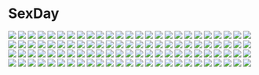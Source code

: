 # SexDay
![](https://konachan.com/jpeg/c931096570ee910bbf262614bfb6cad9/Konachan.com%20-%20209207%20bubbles%20hatsune_miku%20kyod%2B%20long_hair%20melt_%28vocaloid%29%20ribbons%20twintails%20underwater%20vocaloid%20water%20watermark%20wink.jpg)
![](https://konachan.com/image/2c6f0220d0c5d2e5982f5ec0e1e38002/Konachan.com%20-%20297812%20aqua_eyes%20aqua_hair%20breasts%20fingering%20hatsune_miku%20long_hair%20nipples%20nude%20thighhighs%20tshangen131%20twintails%20vocaloid%20wet.jpg)
![](https://konachan.com/jpeg/92d0f4fa8c9dcc4efe0fbc49c83e8642/Konachan.com%20-%20188232%20akabeisoft3%20akizora_momiji%20bed%20blush%20flat_chest%20furukawa_ren%20game_cg%20loli%20long_hair%20nipples%20panties%20red_eyes%20topless%20underwear%20white_hair.jpg)
![](https://konachan.com/image/098329f83cc5e02492e343389a1d5852/Konachan.com%20-%20301185%20akatsuki_%28kancolle%29%20anthropomorphism%20black_hair%20blush%20close%20crying%20kantai_collection%20long_hair%20school_uniform%20taisho_%28gumiyuki%29%20tears.jpg)
![](https://konachan.com/image/790f391dd528cea7cd2174a97e5d472d/Konachan.com%20-%2068601%20all_male%20cowboy_bebop%20male%20polychromatic%20spike_spiegel.jpg)
![](https://konachan.com/image/387bd62bf89f85a24e93b89616caf026/Konachan.com%20-%20208779%20bikini%20blonde_hair%20blue_eyes%20breasts%20cleavage%20erect_nipples%20goggles%20navel%20pekoneko%20ribbons%20spear%20swimsuit%20twintails%20weapon%20white%20wristwear.jpg)
![](https://konachan.com/image/2f3ce2884b30ef09d38fafd77a2b9143/Konachan.com%20-%20181390%20breasts%20cum%20dark_skin%20long_hair%20mahito%20nipples%20original%20pointed_ears%20thighhighs%20white_hair%20yellow_eyes.jpg)
![](https://konachan.com/image/2dee49d860742756e02b666591068b3d/Konachan.com%20-%2042342%20maribel_han%20touhou%20usami_renko.jpg)
![](https://konachan.com/image/9d79760be2832df220ca0087bc1f8b60/Konachan.com%20-%2045549%20chibi%20dress%20horns%20ibuki_suika%20orange_eyes%20orange_hair%20parody%20ribbons%20touhou%20white.jpg)
![](https://konachan.com/image/57c663c084b9a0cba99366a147182a52/Konachan.com%20-%2017224%20fullmetal_alchemist%20lust.jpg)
![](https://konachan.com/image/4741f44765f44b48f76227a918a25d51/Konachan.com%20-%2063710%202girls%20blonde_hair%20blue_eyes%20blush%20favorite%20game_cg%20hisakaki_komomo%20hisakaki_kosame%20open_shirt%20school_uniform%20shida_kazuhiro%20twins.jpg)
![](https://konachan.com/image/c88ba73849bad9b11c1b21ff0b9755e2/Konachan.com%20-%2014194%20forget_me_not.jpg)
![](https://konachan.com/image/20f6f3c95b352003bf02002fd658fc35/Konachan.com%20-%2048705%20all_male%20anthropomorphism%20axis_powers_hetalia%20latvia_%28hetalia%29%20male%20sealand_%28hetalia%29%20uniform%20wink.jpg)
![](https://konachan.com/jpeg/bcd673e79e5bfbd9b1ec5ecabf238eca/Konachan.com%20-%20144115%20ass%20bodysuit%20breasts%20dark_skin%20elbow_gloves%20game_cg%20gloves%20gray_hair%20long_hair%20nipples%20pointed_ears%20ponytail%20q-gaku%20red_eyes%20waffle%20wet%20zebia.jpg)
![](https://konachan.com/jpeg/a764815d9a29ae5a2bff9601a62419cc/Konachan.com%20-%20256153%20arisu_seiko%20black_hair%20blue_eyes%20breasts%20censored%20game_cg%20long_hair%20navel%20nipples%20nude%20tenmaso%20usotsuki_ouji_to_nayameru_ohime-sama.jpg)
![](https://konachan.com/jpeg/9a283b7299c8f91bc05678b4eed4b807/Konachan.com%20-%20111747%20hatsune_miku%20satou_%28una-vittima%29%20thighhighs%20twintails%20vocaloid%20zettai_ryouiki.jpg)
![](https://konachan.com/jpeg/c70763d18191cbca6aedc4d82a9c1df8/Konachan.com%20-%2078564%20blonde_hair%20flandre_scarlet%20isa%20red_eyes%20short_hair%20skirt%20touhou%20vampire%20wings.jpg)
![](https://konachan.com/jpeg/41350b206523310de6648e8058038d58/Konachan.com%20-%2098293%20domco%20headphones%20kagamine_len%20kagamine_rin%20len_append%20male%20rin_append%20vocaloid.jpg)
![](https://konachan.com/image/7e643b540851f447999b1a4d44561eee/Konachan.com%20-%20157717%202girls%20gloves%20hakurei_reimu%20katana%20kochiya_sanae%20sword%20tan_%28carbon%29%20touhou%20weapon.jpg)
![](https://konachan.com/image/2189f0cd0234c39b16519aa5f16234f8/Konachan.com%20-%20249069%20anthropomorphism%20azur_lane%20blue_hair%20blush%20fan%20helena_%28azur_lane%29%20japanese_clothes%20long_hair%20mask%20purple_eyes%20spirtie%20torii%20tree.jpg)
![](https://konachan.com/image/72248142c8149dcc94b7ac8f5b02ef0c/Konachan.com%20-%20144408%20bikini_top%20black_hair%20black_rock_shooter%20breasts%20cleavage%20gloves%20horns%20huke%20irino_saya%20jpeg_artifacts%20long_hair%20red_eyes%20watermark.jpg)
![](https://konachan.com/image/48f6c20b5dfdce5cc158f549e733fe88/Konachan.com%20-%20165641%20grass%20hono_mochizuki%20landscape%20nobody%20original%20scenic%20silhouette%20sky%20sunset%20tree.jpg)
![](https://konachan.com/image/f8554f37c4e9a57b39932f514a11d40e/Konachan.com%20-%20140708%20animal_ears%20cropped%20faris_nyannyan%20headdress%20huke%20long_hair%20maid%20pink_eyes%20pink_hair%20steins%3Bgate%20twintails.jpg)
![](https://konachan.com/image/a4513e451733360e213520751f9c4f79/Konachan.com%20-%20295141%20anus%20autumn%20blonde_hair%20bodysuit%20bondage%20breasts%20haneru%20leaves%20nipples%20petals%20pussy%20pussy_juice%20rope%20short_hair%20signed%20uncensored%20yellow_eyes.jpg)
![](https://konachan.com/image/4a66daae9cad12552f428d47d6a0ba62/Konachan.com%20-%20239058%20animal%20animal_ears%20bird%20foxgirl%20japanese_clothes%20kimono%20long_hair%20original%20purple_hair%20rizihike%20signed%20tail%20yellow_eyes.jpg)
![](https://konachan.com/image/ff6b9ce8c573ea8a66444cdab5657a7e/Konachan.com%20-%2023230%20bottle_fairy%20chiriri%20hororo%20kururu%20oboro%20pointed_ears%20sarara%20tokumi_yuiko.jpg)
![](https://konachan.com/jpeg/4e046ab52d2268d66d10bd581dfdafd6/Konachan.com%20-%20196566%20anthropomorphism%20aqua_eyes%20bikini%20clouds%20gray_hair%20hirose_madoka%20kantai_collection%20ro-500_%28kancolle%29%20swimsuit%20tan_lines%20wink.jpg)
![](https://konachan.com/image/bce2b66bc25f7929e679863521b1dc37/Konachan.com%20-%20235557%20boots%20brown_eyes%20brown_hair%20gloves%20gradient%20gun%20imizu_%28nitro_unknown%29%20mask%20military%20original%20thighhighs%20weapon.jpg)
![](https://konachan.com/jpeg/80382acbdf09ad9aea20521a93a386d7/Konachan.com%20-%20254799%20armor%20fate_grand_order%20fate_%28series%29%20gloves%20headdress%20kousaki_rui%20long_hair%20sword%20thighhighs%20third-party_edit%20weapon%20white_hair%20yellow_eyes.jpg)
![](https://konachan.com/image/20f812ef47512d47fd0ab1c977abc509/Konachan.com%20-%20179529%20armor%20blood%20brown_hair%20gamagouri_ira%20kill_la_kill%20mankanshoku_mako%20school_uniform%20short_hair%20yellow_eyes%20yoidorerodeo.jpg)
![](https://konachan.com/jpeg/95ecbd768398a4b8ec79d784e2a5f5b5/Konachan.com%20-%20285825%20animal_ears%20apron%20blush%20fang%20foxgirl%20japanese_clothes%20loli%20miko%20omuretsu%20orange_eyes%20orange_hair%20senko%20short_hair%20signed%20tail%20waifu2x.jpg)
![](https://konachan.com/image/33ff078427752c9adf5ded9572064e77/Konachan.com%20-%2081160%20amami_haruka%20bike_shorts%20futami_ami%20garter_belt%20hagiwara_yukiho%20idolmaster%20no_bra%20shorts%20thighhighs.jpg)
![](https://konachan.com/image/0905ed34a2cd328c666fa776b2920a1b/Konachan.com%20-%20147985%20barefoot%20blush%20breasts%20chuunibyou_demo_koi_ga_shitai%21%20cleavage%20erect_nipples%20gray_hair%20kimuti-g%20magic%20pink_eyes%20short_hair%20swimsuit%20tsuyuri_kumin%20wet.jpg)
![](https://konachan.com/image/d88dfa29903fd044bb3d691804445423/Konachan.com%20-%20127431%20e.k.%20tagme.jpg)
![](https://konachan.com/image/744c0abc80d3e27608ebbd3b0df75ce9/Konachan.com%20-%2037281%20beach%20bikini%20black_hair%20blue_eyes%20clouds%20flat_chest%20glasses%20goggles%20hat%20loli%20long_hair%20megami%20nogami_aoi%20red_hair%20scan%20shirt%20skirt%20sky%20swimsuit%20water.jpg)
![](https://konachan.com/image/6ac4d8404b2e9e5183cd500d99432d9a/Konachan.com%20-%2038665%20ball%20baseball%20bra%20breasts%20cleavage%20glasses%20mario_kaneda%20open_shirt%20sport%20underwear%20wild_pitch.jpg)
![](https://konachan.com/jpeg/a2f595d1c19ceefff61b99c78253bfe9/Konachan.com%20-%20195047%20game_cg%20kuonji_aoi%20loli%20mote_sugite_shuraba_na_ore%20praline%20sayori.jpg)
![](https://konachan.com/jpeg/16410036f07696435416e0a5f8789c5f/Konachan.com%20-%20297126%20brown_hair%20close%20cross%20headband%20long_hair%20necklace%20original%20purple_eyes%20tsukigami_runa.jpg)
![](https://konachan.com/jpeg/acdcc7c9ae7dc7d6f91d0d28687179eb/Konachan.com%20-%2067200%20blonde_hair%20boots%20bow%20cyan%20dress%20hat%20kirisame_marisa%20long_hair%20magic%20ribbons%20simosi%20socks%20touhou%20witch%20yellow_eyes.jpg)
![](https://konachan.com/image/7377b2ccb467c3dfe6c1f7c410208eff/Konachan.com%20-%20183368%20ball%20bandage%20barefoot%20beach%20black_hair%20blush%20brown_hair%20clouds%20dark_skin%20gloves%20group%20headband%20long_hair%20ponytail%20sarashi%20sky%20swimsuit%20underwear%20water.jpg)
![](https://konachan.com/jpeg/9d6594754cd4e1a956a6916537c2dbc6/Konachan.com%20-%20244894%20aqua_eyes%20ass%20bikini%20blush%20cameltoe%20eromanga-sensei%20gray_hair%20izumi_sagiri%20loli%20long_hair%20netwavers%20swimsuit.jpg)
![](https://konachan.com/jpeg/c06c25784655aefc41c9fe2afd4c1d7d/Konachan.com%20-%20297606%20ass%20blush%20cameltoe%20erect_nipples%20fang%20idolmaster%20nokoppa%20panties%20pink_hair%20red_eyes%20short_hair%20spread_legs%20striped_panties%20underwear%20yumemi_riamu.jpg)
![](https://konachan.com/image/5ebfe0345e01ec8b0c32d9458a3e0c9b/Konachan.com%20-%20100360%20blonde_hair%20blue_eyes%20blush%20glasses%20kagamine_len%20kagamine_rin%20male%20ponytail%20school_uniform%20short_hair%20skirt%20tagme_%28artist%29%20vocaloid.jpg)
![](https://konachan.com/jpeg/850e04298645255b90ec743900b3eac5/Konachan.com%20-%20288984%20anthropomorphism%20breasts%20harusame_%28kancolle%29%20kantai_collection%20nagami_yuu%20navel%20nipples%20nude%20pussy%20scan%20third-party_edit%20uncensored.jpg)
![](https://konachan.com/image/db3bd2cdd34c358db180848fd1495bfd/Konachan.com%20-%2044745%20breasts%20cleavage%20garter%20louise_fran%C3%A7oise_le_blanc_de_la_valli%C3%A8re%20maid%20panties%20underwear%20zero_no_tsukaima.jpg)
![](https://konachan.com/image/19a24f0a398a1a26a202aff4468a8cba/Konachan.com%20-%2042774%20blonde_hair%20chaos%3Bhead%20game_cg%20glasses%20kneehighs%20kusonoki_yua%20long_hair%20nitroplus%20sasaki_mutsumi%20school_uniform%20skirt.jpg)
![](https://konachan.com/image/07aa91d23b09dca6927f03976a5473ff/Konachan.com%20-%2033548%20nishimata_aoi%20tagme.jpg)
![](https://konachan.com/jpeg/33d1b672fc524a0c356d69d05b95e765/Konachan.com%20-%20267158%20building%20city%20dualscreen%20kagumanikusu%20nobody%20original%20scenic%20train.jpg)
![](https://konachan.com/jpeg/7625668741282f82f43f410138ca859c/Konachan.com%20-%20167749%202girls%20anus%20ass%20blue_eyes%20blush%20bow%20breasts%20brown_eyes%20brown_hair%20cum%20futanari%20headdress%20long_hair%20nipples%20nude%20penis%20pussy%20touhou%20uncensored.jpg)
![](https://konachan.com/image/d942abbc7d068a31cf5fc9c7e128fd3c/Konachan.com%20-%20127989%20animal_ears%20black_hair%20blonde_hair%20breasts%20catgirl%20chinese_dress%20cleavage%20cropped%20food%20foxgirl%20maid%20rouna%20shaomei_rin%20tail%20taiyaki%20taka_tony.jpg)
![](https://konachan.com/jpeg/fdd8124b801d96e96d30de5e0196161e/Konachan.com%20-%20231800%20anal%20anus%20ass%20breasts%20brown_hair%20censored%20elbow_gloves%20game_cg%20gloves%20green_eyes%20long_hair%20navel%20nipples%20pussy%20silkys_plus%20spread_legs%20twintails.jpg)
![](https://konachan.com/jpeg/f33c546fe313c16dfbd85552a3ba2d39/Konachan.com%20-%20208726%20black_hair%20breasts%20censored%20game_cg%20long_hair%20mizuki_kotora%20nipples%20nude%20pool%20pussy%20red_eyes%20water%20wet%20yurigaoka_nanami.jpg)
![](https://konachan.com/jpeg/ac0348c43852f16ade0f9edb38348d08/Konachan.com%20-%20177446%20blue_hair%20breast_grab%20breasts%20censored%20game_cg%20hojo_tori%20long_hair%20nipples%20nopan%20open_shirt%20penis%20piriri%21%20purple_eyes%20pussy%20sex%20thighhighs.jpg)
![](https://konachan.com/image/137d9a01fc22c63e7514a93f1b88e620/Konachan.com%20-%209383%20alice_alicetel_fernek%20wiz_anniversary.jpg)
![](https://konachan.com/image/e6a62af7a41e46a30b134c5ee6c02433/Konachan.com%20-%20165036%20megurine_luka%20osamu_%28jagabata%29%20pink_hair%20vocaloid.jpg)
![](https://konachan.com/image/2af1ba95286d83f5a11f04deb2a7ea92/Konachan.com%20-%205878%20maison_ikkoku%20takahashi_rumiko.jpg)
![](https://konachan.com/image/ecb49228a5520d1debd2be99c593f8ca/Konachan.com%20-%2015241%20all_male%20fujiwara_no_sai%20hikaru_no_go%20male%20shindou_hikaru%20tagme_%28character%29%20touya_akira.jpg)
![](https://konachan.com/image/d04f70a4703a6e69cf5f462a4e304f06/Konachan.com%20-%20286479%20aqua_eyes%20boots%20cape%20fate_%28series%29%20gloves%20gray_%28lord_el-melloi_ii%29%20gray_hair%20homo_%281450677731%29%20hoodie%20scythe%20skirt%20thighhighs%20weapon.jpg)
![](https://konachan.com/jpeg/42193b5f6d63771835fe9c4814300763/Konachan.com%20-%20198205%20blue_eyes%20blush%20breast_hold%20breasts%20censored%20fingering%20game_cg%20garter%20headdress%20long_hair%20maid%20nipples%20omega_star%20panties%20thighhighs%20underwear.jpg)
![](https://konachan.com/image/ab4e26f30b306c5341d2a024249c4485/Konachan.com%20-%2040197%20all_male%20gokudera_hayato%20hibari_kyouya%20lambo%20leon%20male%20polychromatic%20reborn%20rokudou_mukuro%20sasagawa_ryohei%20sawada_tsunayoshi%20yamamoto_takeshi.jpg)
![](https://konachan.com/jpeg/a55916a474ff8c071ebb20e76ebef815/Konachan.com%20-%2093832%20hatsune_miku%20thighhighs%20vocaloid.jpg)
![](https://konachan.com/image/600499c1399c8762b49bcaad32f5e4a2/Konachan.com%20-%2047908%20horo%20jpeg_artifacts%20long_hair%20ookami_to_koushinryou%20orange_hair%20red_eyes%20white%20wolfgirl.jpg)
![](https://konachan.com/jpeg/1a0a693e0572116296cd0219d58fd9dc/Konachan.com%20-%20104377%20aircraft%20blue_hair%20clouds%20fan%20feathers%20hat%20kneehighs%20red_eyes%20ryosios%20shameimaru_aya%20short_hair%20sky%20touhou%20wings.jpg)
![](https://konachan.com/image/cb4a141bd0aa9cfb5fa4baf3a4fc25e7/Konachan.com%20-%2019557%20love_hina.jpg)
![](https://konachan.com/jpeg/3bdcaddef1096c6d8785a3d8e09f9fa7/Konachan.com%20-%20220751%20game_cg%20green_eyes%20hug%20madosoft%20miyase_mihiro%20pink_hair%20ribbons%20utsunomiya_tsumire%20wagamama_high_spec.jpg)
![](https://konachan.com/image/087290a8a48b82b9f3416661ae87d058/Konachan.com%20-%2073334%20gumi%20miki_%28vocaloid%29%20vocaloid.jpg)
![](https://konachan.com/jpeg/ed05b7ee8e4378fc7545d48fd23b8d58/Konachan.com%20-%20275380%20bikini_top%20erect_nipples%20kasumigaoka_utaha%20long_hair%20panties%20panty_pull%20red_eyes%20see_through%20tagme_%28artist%29%20third-party_edit%20underwear%20white.jpg)
![](https://konachan.com/image/9b9aaa76cc284883eb34e984f0261e21/Konachan.com%20-%2095333%20gumi%20vocaloid.jpg)
![](https://konachan.com/image/047f5fd8e9d5433ef871534219778648/Konachan.com%20-%20210961%20ass%20blush%20breasts%20fukuyama_naoto%20jpeg_artifacts%20mahouka_koukou_no_rettousei%20mitsui_honoka%20nipples%20nude%20saegusa_mayumi%20shiba_miyuki.jpg)
![](https://konachan.com/jpeg/8885b6113100c4e06394e4e001f0844c/Konachan.com%20-%20288322%20aqua_hair%20clouds%20hatsune_miku%20hotechige%20long_hair%20panties%20skirt%20sky%20striped_panties%20thighhighs%20tie%20twintails%20underwear%20vocaloid.jpg)
![](https://konachan.com/image/41deb499a62d0a31b951df43c3af3f73/Konachan.com%20-%20137442%20amagami%20cropped%20tanamachi_kaoru.jpg)
![](https://konachan.com/jpeg/3d992632bc01e93996f3a8c9c613a904/Konachan.com%20-%20298835%20atha%20chinese_clothes%20chinese_dress%20fate_grand_order%20fate_%28series%29%20instrument%20long_hair%20nopan%20yang_guifei_%28fate_grand_order%29.jpg)
![](https://konachan.com/image/62fd5415018855cd24d1ca175e75a910/Konachan.com%20-%2037664%20blue_eyes%20bow%20green_hair%20hakurei_reimu%20japanese_clothes%20long_hair%20miko%20shino_%28eefy%29%20touhou.jpg)
![](https://konachan.com/jpeg/2f513bfd3235a7425a13fc9a2da585b3/Konachan.com%20-%20212267%20black_hair%20breasts%20caramel_box%20censored%20corset%20game_cg%20goggles%20gray_eyes%20long_hair%20nipples%20norita%20pussy%20sakuma_shuri.jpg)
![](https://konachan.com/jpeg/f3397ba0a25254a8279d8151c22e4c69/Konachan.com%20-%20183818%20balala_the_fairies%20bunny%20dress%20flowers%20headband%20headphones%20petals%20prophet_heart%20red_hair%20rose%20short_hair%20thighhighs%20wristwear.jpg)
![](https://konachan.com/jpeg/0713486cd8a994db84e4aac08a427a2d/Konachan.com%20-%20126840%20beach%20bikini%20dengeki_moeoh%20misaki_kurehito%20original%20sunset%20swimsuit.jpg)
![](https://konachan.com/image/ad4d36c631af166d3dce16b60435a469/Konachan.com%20-%20260186%20bell%20bow%20breasts%20cleavage%20crossover%20drink%20foxgirl%20gloves%20gray_hair%20group%20gun%20hat%20kizuna_ai%20long_hair%20navel%20ponytail%20skirt%20tail%20twintails%20weapon%20wink.jpg)
![](https://konachan.com/image/20bbf60c274f7e6c506a0cf1096e51ac/Konachan.com%20-%2094639%20benhuber%20boots%20fate_%28series%29%20fate_stay_night%20gun%20hat%20mahou_shoujo_madoka_magica%20parody%20silhouette%20tomoe_mami%20weapon.jpg)
![](https://konachan.com/image/8ff1e59080358b0a854c1600e473278b/Konachan.com%20-%2045394%20black_hair%20blue_eyes%20g_yuusuke%20japanese_clothes%20moon%20panties%20underwear%20water%20yukata.jpg)
![](https://konachan.com/image/6c4967b151f970716c529c7e2bb37a32/Konachan.com%20-%20246618%20anthropomorphism%20ass%20ass_grab%20blush%20bodysuit%20breasts%20brown_eyes%20brown_hair%20cameltoe%20short_hair%20skintight%20skirt%20thighhighs%20zettai_ryouiki.jpg)
![](https://konachan.com/image/5c15c1e4e25a0394f51ac9c3dbf6a19e/Konachan.com%20-%2045017%20ayase_yue%20mahou_sensei_negima%20purple.jpg)
![](https://konachan.com/image/af52de53ceb8b65a191eb7d399bfa787/Konachan.com%20-%20292923%202girls%20grass%20koito_yuu%20long_hair%20nanami_touko%20oso_5425%20school_uniform%20shoujo_ai%20yagate_kimi_ni_naru.jpg)
![](https://konachan.com/jpeg/d054750613504e98d6914ba85ca5f27c/Konachan.com%20-%20257818%20animal_ears%20apron%20blush%20boots%20brown_hair%20doggirl%20glasses%20green_eyes%20japanese_clothes%20loli%20nokko%20original%20snow%20tail%20winter.jpg)
![](https://konachan.com/jpeg/01cef95266f87896f0314de2a488fd17/Konachan.com%20-%20251465%20game_cg%20gray_hair%20hoodie%20inokuma_nonoka%20male%20mochio%20necklace%20night%20noe_noeru%20ponytail%20red_hair%20shirokuma_dango%20short_hair%20shorts.jpg)
![](https://konachan.com/jpeg/5628b16f1746fe5acb5284820036f59d/Konachan.com%20-%20227650%20anthropomorphism%20ass%20blush%20brown_eyes%20brown_hair%20cameltoe%20i-401_%28kancolle%29%20loli%20ponytail%20school_swimsuit%20sen_%28astronomy%29%20sideboob%20swimsuit%20waifu2x.jpg)
![](https://konachan.com/image/fdd80fb096ec8d1943f473e108eb6eed/Konachan.com%20-%2075029%20food%20fruit%20hajime%20hirasawa_ui%20k-on%21%20nakano_azusa%20strawberry%20suzuki_jun%20thighhighs.jpg)
![](https://konachan.com/image/904242253a7612a743cd7b4564ec6f34/Konachan.com%20-%20170583%20bakemonogatari%20brown_eyes%20brown_hair%20hat%20headphones%20monogatari_%28series%29%20naade-co%20navel%20sengoku_nadeko%20short_hair%20vector%20white.jpg)
![](https://konachan.com/jpeg/1b72d948005b85734af189d2f56292a6/Konachan.com%20-%20168769%20animal%20blush%20brown_hair%20cat%20fang%20front_wing%20fumio%20grisaia_no_kajitsu%20irisu_makina%20red_eyes%20school_uniform%20short_hair%20thighhighs%20wink.jpg)
![](https://konachan.com/image/4663b93d86eacb727fd5eca6d24af9e0/Konachan.com%20-%20159478%20asgr%20leek%20original%20robot%20school_uniform.jpg)
![](https://konachan.com/image/0d4bcb4647c5816b3388335b71e7e148/Konachan.com%20-%2078929%20hanato_kobato%20kobato%20winter.jpg)
![](https://konachan.com/image/2705913b4632972ab6185111f3e3a32f/Konachan.com%20-%20236157%20all_male%20armor%20building%20city%20katana%20male%20mecha%20original%20rapama%20robot%20signed%20sword%20weapon.jpg)
![](https://konachan.com/image/e9a17746e4cd75308ef047299c44d0e8/Konachan.com%20-%20159183%20animal%20building%20clouds%20fish%20flowers%20landscape%20nobody%20original%20scenic%20sky%20stairs%20summer%20tree%20water%20yokoya.jpg)
![](https://konachan.com/image/18549724d800a8bc60f69cd439564290/Konachan.com%20-%20199893%20barefoot%20blonde_hair%20flowers%20forest%20long_hair%20murachiki%20purple_eyes%20traptrix_nepenthes%20tree%20water%20wet%20yu-gi-oh.jpg)
![](https://konachan.com/image/907647c8f894b6b22318353248db5299/Konachan.com%20-%20206054%20bow%20dress%20heart%20nanna_%28irasutokanakili%29%20original%20pink_eyes%20pink_hair%20polychromatic%20ribbons%20stars%20twintails%20wand.jpg)
![](https://konachan.com/image/935b19bda1967eaecda38945ad4ff3d7/Konachan.com%20-%20118463%20ass%20glasses%20misaki_takahiro%20original%20panties%20school_uniform%20underwear.jpg)
![](https://konachan.com/image/f704837f220e18a4bb80dd5af428ef98/Konachan.com%20-%20149286%20blue_eyes%20bow%20brown_hair%20flowers%20gray_hair%20hat%20long_hair%20pink_eyes%20pink_hair%20porurin%20red_eyes%20red_hair%20ribbons%20rose%20short_hair%20skirt%20touhou%20umbrella.jpg)
![](https://konachan.com/jpeg/abdeaa6f5de1d85aa1d2292523ad5571/Konachan.com%20-%20176970%20blush%20candy%20hat%20long_hair%20original%20purple_hair%20scan%20scarf%20school_uniform%20shiratama%20thighhighs.jpg)
![](https://konachan.com/image/4ac8b9a054b6c6332b25e4b940ba862b/Konachan.com%20-%20121715%20abubu%20aqua_eyes%20aqua_hair%20blonde_hair%20blue_eyes%20blush%20bow%20hatsune_miku%20headband%20kagamine_rin%20long_hair%20megurine_luka%20pink_hair%20twintails%20vocaloid.jpg)
![](https://konachan.com/jpeg/4c5c762c08761b0b63c942ca53f96a17/Konachan.com%20-%20179956%20ass%20blonde_hair%20blue_eyes%20blush%20bow%20candy%20cape%20christmas%20hat%20no_bra%20nopan%20original%20ribbons%20ryohka%20santa_costume%20santa_hat%20scan%20short_hair%20thighhighs.jpg)
![](https://konachan.com/image/14e399c828a3376f7514a5f13b6bd606/Konachan.com%20-%2063477%20censored%20favorite%20game_cg%20hoshizora_no_memoria%20tagme.jpg)
